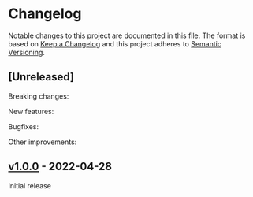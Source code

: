 # Changelog

Notable changes to this project are documented in this file. The format is based on [Keep a Changelog](https://keepachangelog.com/en/1.0.0/) and this project adheres to [Semantic Versioning](https://semver.org/spec/v2.0.0.html).

## [Unreleased]

Breaking changes:

New features:

Bugfixes:

Other improvements:

## [v1.0.0](https://github.com/purescript-contrib/purescript-affjax-web/releases/tag/v1.0.0) - 2022-04-28

Initial release
